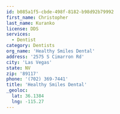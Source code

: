 ```yaml
---
id: b085a1f5-cbde-498f-8182-b98d92b79992
first_name: Christopher
last_name: Kuranko
license: DDS
services:
  - Dentist
category: Dentists
org_name: 'Healthy Smiles Dental'
address: '2575 S Cimarron Rd'
city: 'Las Vegas'
state: NV
zip: '89117'
phone: '(702) 369-7441'
title: 'Healthy Smiles Dental'
_geoloc:
  lat: 36.1384
  lng: -115.27
---
```

